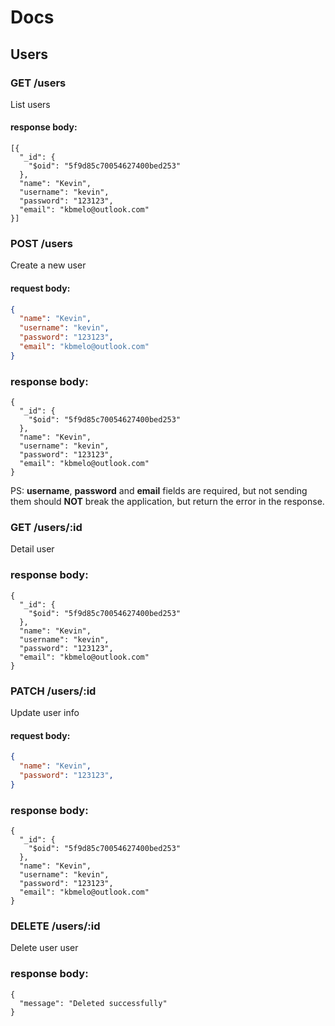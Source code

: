 # Docs

## Users

### GET /users
List users
#### response body:
```
[{
  "_id": {
    "$oid": "5f9d85c70054627400bed253"
  },
  "name": "Kevin",
  "username": "kevin",
  "password": "123123",
  "email": "kbmelo@outlook.com"
}]
```
### POST /users
Create a new user
#### request body:
```json
{
  "name": "Kevin",
  "username": "kevin",
  "password": "123123",
  "email": "kbmelo@outlook.com"
}
```

### response body:
```
{
  "_id": {
    "$oid": "5f9d85c70054627400bed253"
  },
  "name": "Kevin",
  "username": "kevin",
  "password": "123123",
  "email": "kbmelo@outlook.com"
}
```
PS: **username**, **password** and **email** fields are required, but not sending them should **NOT** break the application, but return the error in the response.

### GET /users/:id
Detail user
### response body:
```
{
  "_id": {
    "$oid": "5f9d85c70054627400bed253"
  },
  "name": "Kevin",
  "username": "kevin",
  "password": "123123",
  "email": "kbmelo@outlook.com"
}
```
### PATCH /users/:id
Update user info
#### request body:
```json
{
  "name": "Kevin",
  "password": "123123",
}
```

### response body:
```
{
  "_id": {
    "$oid": "5f9d85c70054627400bed253"
  },
  "name": "Kevin",
  "username": "kevin",
  "password": "123123",
  "email": "kbmelo@outlook.com"
}
```

### DELETE /users/:id
Delete user user
### response body:
```
{
  "message": "Deleted successfully"
}
```
